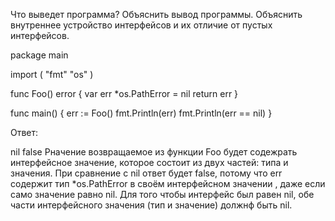 Что выведет программа? Объяснить вывод программы. Объяснить внутреннее устройство интерфейсов и их отличие от пустых интерфейсов.

package main

import (
	"fmt"
	"os"
)

func Foo() error {
	var err *os.PathError = nil
	return err
}

func main() {
	err := Foo()
	fmt.Println(err)
	fmt.Println(err == nil)
}


Ответ:

nil
false
Pначение возвращаемое из функции Foo будет содежрать интерфейсное значение,
которое состоит из двух частей: типа и значения. При сравнение с nil ответ будет false,
потому что err содержит тип *os.PathError в своём интерфейсном значении , даже если само значение равно nil.
Для того чтобы интерфейс был равен nil, обе части интерфейсного значения (тип и значение) должнф быть nil.
